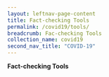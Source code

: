 ```yaml
---
layout: leftnav-page-content
title: Fact-checking Tools
permalink: /covid19/tools/
breadcrumb: Fac-checking Tools
collection_name: covid19
second_nav_title: "COVID-19"
---
```


**Fact-checking Tools** 


